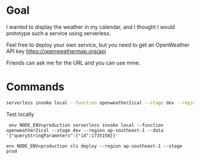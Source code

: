 # Goal

I wanted to display the weather in my calendar, and I thought I would prototype such a service using serverless.

Feel free to deploy your own service, but you need to get an OpenWeather API key https://openweathermap.org/api

Friends can ask me for the URL and you can use mine.

# Commands
```sh
serverless invoke local --function openweather2ical --stage dev --region ap-southeast-1 --data '{"queryStringParameters":{"id":1735158}}'
```

Test locally

```fish
 env NODE_ENV=production serverless invoke local --function openweather2ical --stage dev --region ap-southeast-1 --data '{"queryStringParameters":{"id":1735158}}'
```

```fish
env NODE_ENV=production sls deploy --region ap-southeast-1 --stage prod
```